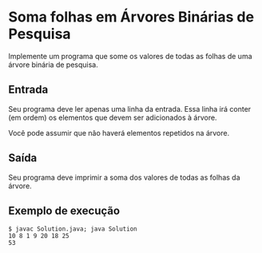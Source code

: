 # Soma folhas em Árvores Binárias de Pesquisa

Implemente um programa que some os valores de todas as folhas de uma árvore binária de pesquisa.

## Entrada

Seu programa deve ler apenas uma linha da entrada. Essa linha irá conter (em ordem) os elementos que devem ser adicionados à árvore.

Você pode assumir que não haverá elementos repetidos na árvore.

## Saída

Seu programa deve imprimir a soma dos valores de todas as folhas da árvore.

## Exemplo de execução

	$ javac Solution.java; java Solution
	10 8 1 9 20 18 25
	53